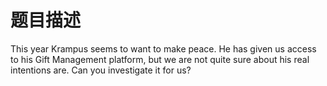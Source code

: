 # 题目描述

This year Krampus seems to want to make peace. He has given us access to his Gift Management platform, but we are not quite sure about his real intentions are. Can you investigate it for us?
